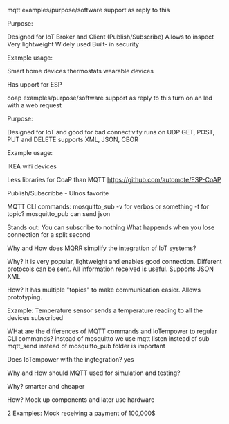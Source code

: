 mqtt examples/purpose/software support as reply to this

Purpose:

Designed for IoT
Broker and Client (Publish/Subscribe)
Allows to inspect 
Very lightweight
Widely used
Built- in security


Example usage:

Smart home devices
thermostats
wearable devices

Has upport for ESP

coap examples/purpose/software support as reply to this
turn on an led with a web request

Purpose:

Designed for IoT and good for bad connectivity
runs on UDP
GET, POST, PUT and DELETE 
supports XML, JSON, CBOR

Example usage:

IKEA wifi devices

Less libraries for CoaP than MQTT
https://github.com/automote/ESP-CoAP


Publish/Subscribbe - Ulnos favorite


MQTT CLI commands:
mosquitto_sub
-v for verbos or something
-t for topic?
mosquitto_pub
can send json

Stands out:
You can subscribe to nothing
What happends when you lose connection for a split second

Why and How does MQRR simplify the integration of IoT systems?

Why?
It is very popular, lightweight and enables good connection. Different protocols can be sent. All information received is useful. Supports JSON XML

How?
It has multiple "topics" to make communication easier. Allows prototyping.

Example:
Temperature sensor sends a temperature reading to all the devices subscribed


WHat are the differences of MQTT commands and IoTempower to regular CLI commands?
instead of mosquitto we use mqtt
listen instead of sub
mqtt_send instead of mosquitto_pub
folder is important

Does IoTempower with the ingtegration?
yes

Why and How should MQTT used for simulation and testing?

Why?
smarter and cheaper

How?
Mock up components and later use hardware

2 Examples:
Mock receiving a payment of 100,000$